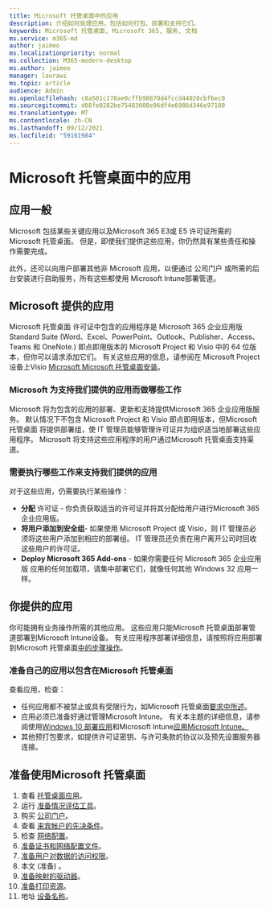 ```yaml
---
title: Microsoft 托管桌面中的应用
description: 介绍如何处理应用，包括如何打包、部署和支持它们。
keywords: Microsoft 托管桌面, Microsoft 365, 服务, 文档
ms.service: m365-md
author: jaimeo
ms.localizationpriority: normal
ms.collection: M365-modern-desktop
ms.author: jaimeo
manager: laurawi
ms.topic: article
audience: Admin
ms.openlocfilehash: c8a501c178ae0cffb98870d4fccd44028cbf6ec0
ms.sourcegitcommit: d08fe0282be75483608e96df4e6986d346e97180
ms.translationtype: MT
ms.contentlocale: zh-CN
ms.lasthandoff: 09/12/2021
ms.locfileid: "59161984"
---
```

# <a name="apps-in-microsoft-managed-desktop"></a>Microsoft 托管桌面中的应用

<!--This topic is the target for 2 "Learn more" links in the Admin Portal (aka.ms/app-overview;app-package); also target for link from Online resources (aka.ms/app-overviewmmd-app-prep) do not delete.-->

<!--Applications: supported/onboard/deployment -->
 
## <a name="apps-generally"></a>应用一般

Microsoft 包括某些关键应用以及Microsoft 365 E3或 E5 许可证所需的 Microsoft 托管桌面。 但是，即使我们提供这些应用，你仍然具有某些责任和操作需要完成。

此外，还可以向用户部署其他非 Microsoft 应用，以便通过 公司门户 或所需的后台安装进行自助服务，所有这些都使用 Microsoft Intune部署管道。 

## <a name="apps-provided-by-microsoft"></a>Microsoft 提供的应用

Microsoft 托管桌面 许可证中包含的应用程序是 Microsoft 365 企业应用版 Standard Suite (Word、Excel、PowerPoint、Outlook、Publisher、Access、Teams 和 OneNote.) 即点即用版本的 Microsoft Project 和 Visio 中的 64 位版本，但你可以请求添加它们。  有关这些应用的信息，请参阅在 Microsoft Project 设备上Visio [Microsoft Microsoft 托管桌面安装](../get-started/project-visio.md)。

### <a name="what-microsoft-does-to-support-the-apps-we-provide"></a>Microsoft 为支持我们提供的应用而做哪些工作

Microsoft 将为包含的应用的部署、更新和支持提供Microsoft 365 企业应用版服务。 默认情况下不包含 Microsoft Project 和 Visio 即点即用版本，但Microsoft 托管桌面 将提供部署组，使 IT 管理员能够管理许可证并为组织适当地部署这些应用程序。 Microsoft 将支持这些应用程序的用户通过Microsoft 托管桌面支持渠道。

### <a name="what-you-need-to-do-to-support-the-apps-we-provide"></a>需要执行哪些工作来支持我们提供的应用

对于这些应用，仍需要执行某些操作：

- **分配** 许可证 - 你负责获取适当的许可证并将其分配给用户进行Microsoft 365 企业应用版。
- **将用户添加到安全组**- 如果使用 Microsoft Project 或 Visio，则 IT 管理员必须将这些用户添加到相应的部署组。 IT 管理员还负责在用户离开公司时回收这些用户的许可证。
- **Deploy Microsoft 365 Add-ons** - 如果你需要任何 Microsoft 365 企业应用版 应用的任何加载项，请集中部署它们，就像任何其他 Windows 32 应用一样。 

## <a name="apps-you-provide"></a>你提供的应用

你可能拥有业务操作所需的其他应用。 这些应用只能Microsoft 托管桌面部署管道部署到Microsoft Intune设备。 有关应用程序部署详细信息，请按照将应用部署到Microsoft 托管桌面[中的步骤操作](../get-started/deploy-apps.md)。

### <a name="preparing-your-own-apps-for-inclusion-in-microsoft-managed-desktop"></a>准备自己的应用以包含在Microsoft 托管桌面
查看应用，检查：

- 任何应用都不被禁止或具有受限行为，如Microsoft 托管桌面[要求中所述](../service-description/mmd-app-requirements.md)。
- 应用必须已准备好通过管理Microsoft Intune。 有关本主题的详细信息，请参阅使用[Windows 10 部署应用](/intune/apps-windows-10-app-deploy)和Microsoft Intune[应用Microsoft Intune。](/intune/apps-add)
- 其他预打包要求，如提供许可证密钥、与许可条款的协议以及预先设置服务器连接。

## <a name="steps-to-get-ready-for-microsoft-managed-desktop"></a>准备使用Microsoft 托管桌面

1. 查看 [托管桌面应用](prerequisites.md)。
2. 运行 [准备情况评估工具](readiness-assessment-tool.md)。
1. 购买 [公司门户](../get-started/company-portal.md)。
1. 查看 [来宾帐户的先决条件](guest-accounts.md)。
1. 检查 [网络配置](network.md)。
1. [准备证书和网络配置文件](certs-wifi-lan.md)。
1. [准备用户对数据的访问权限](authentication.md)。
1. 本文 (准备) 。
1. [准备映射的驱动器](mapped-drives.md)。
1. [准备打印资源](printing.md)。
1. 地址 [设备名称](address-device-names.md)。
